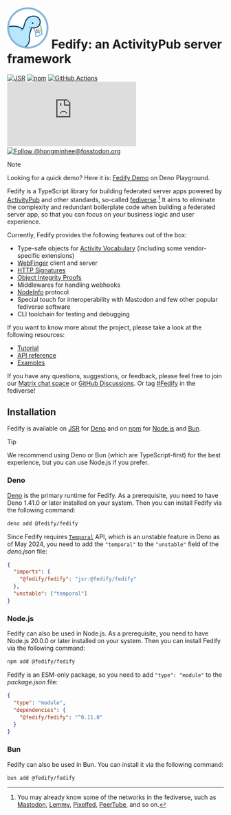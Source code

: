 <!-- deno-fmt-ignore-file -->

![](./logo.svg)
Fedify: an ActivityPub server framework
=======================================

[![JSR][JSR badge]][JSR]
[![npm][npm badge]][npm]
[![GitHub Actions][GitHub Actions badge]][GitHub Actions]
[![Matrix][Matrix badge]][Matrix]
[![Follow @hongminhee@fosstodon.org][@hongminhee@fosstodon.org badge]][@hongminhee@fosstodon.org]

> [!NOTE]
> Looking for a quick demo?  Here it is: [Fedify Demo] on Deno Playground.

Fedify is a TypeScript library for building federated server apps
powered by [ActivityPub] and other standards, so-called [fediverse].[^1]
It aims to eliminate the complexity and redundant boilerplate code when
building a federated server app, so that you can focus on your business logic
and user experience.

Currently, Fedify provides the following features out of the box:

 -  Type-safe objects for [Activity Vocabulary] (including some vendor-specific
    extensions)
 -  [WebFinger] client and server
 -  [HTTP Signatures]
 -  [Object Integrity Proofs][FEP-8b32]
 -  Middlewares for handling webhooks
 -  [NodeInfo] protocol
 -  Special touch for interoperability with Mastodon and few other popular
    fediverse software
 -  CLI toolchain for testing and debugging

If you want to know more about the project, please take a look at the following
resources:

 -  [Tutorial](https://fedify.dev/tutorial)
 -  [API reference][JSR]
 -  [Examples](https://github.com/dahlia/fedify/tree/main/examples)

If you have any questions, suggestions, or feedback, please feel free to
join our [Matrix chat space][Matrix] or [GitHub Discussions].  Or tag
[#Fedify] in the fediverse!

[^1]: You may already know some of the networks in the fediverse, such as
      [Mastodon], [Lemmy], [Pixelfed], [PeerTube], and so on.

[JSR]: https://jsr.io/@fedify/fedify
[JSR badge]: https://jsr.io/badges/@fedify/fedify
[npm]: https://www.npmjs.com/package/@fedify/fedify
[npm badge]: https://img.shields.io/npm/v/@fedify/fedify?logo=npm
[GitHub Actions]: https://github.com/dahlia/fedify/actions/workflows/build.yaml
[GitHub Actions badge]: https://github.com/dahlia/fedify/actions/workflows/build.yaml/badge.svg
[Matrix]: https://matrix.to/#/#fedify:matrix.org
[Matrix badge]: https://img.shields.io/matrix/fedify%3Amatrix.org
[@hongminhee@fosstodon.org badge]: https://fedi-badge.deno.dev/@hongminhee@fosstodon.org/followers.svg
[@hongminhee@fosstodon.org]: https://fosstodon.org/@hongminhee
[Fedify Demo]: https://dash.deno.com/playground/fedify-demo
[ActivityPub]: https://www.w3.org/TR/activitypub/
[fediverse]: https://en.wikipedia.org/wiki/Fediverse
[Activity Vocabulary]: https://www.w3.org/TR/activitystreams-vocabulary/
[WebFinger]: https://datatracker.ietf.org/doc/html/rfc7033
[HTTP Signatures]: https://tools.ietf.org/html/draft-cavage-http-signatures-12
[FEP-8b32]: https://codeberg.org/fediverse/fep/src/branch/main/fep/8b32/fep-8b32.md
[NodeInfo]: https://nodeinfo.diaspora.software/
[GitHub Discussions]: https://github.com/dahlia/fedify/discussions
[#Fedify]: https://elk.zone/mastodon.social/tags/fedify
[Mastodon]: https://joinmastodon.org/
[Lemmy]: https://join-lemmy.org/
[Pixelfed]: https://pixelfed.org/
[PeerTube]: https://joinpeertube.org/


Installation
------------

Fedify is available on [JSR] for [Deno] and on [npm] for [Node.js] and [Bun].

> [!TIP]
> We recommend using Deno or Bun (which are TypeScript-first) for the best
> experience, but you can use Node.js if you prefer.

[JSR]: https://jsr.io/@fedify/fedify
[Deno]: https://deno.com/
[npm]: https://www.npmjs.com/package/@fedify/fedify
[Node.js]: https://nodejs.org/
[Bun]: https://bun.sh/

### Deno

[Deno] is the primary runtime for Fedify.  As a prerequisite, you need to have
Deno 1.41.0 or later installed on your system.  Then you can install Fedify
via the following command:

~~~~ sh
deno add @fedify/fedify
~~~~

Since Fedify requires [`Temporal`] API, which is an unstable feature in Deno as
of May 2024, you need to add the `"temporal"` to the `"unstable"` field of
the *deno.json* file:

~~~~ json
{
  "imports": {
    "@fedify/fedify": "jsr:@fedify/fedify"
  },
  "unstable": ["temporal"]
}
~~~~

[`Temporal`]: https://tc39.es/proposal-temporal/docs/

### Node.js

Fedify can also be used in Node.js.  As a prerequisite, you need to have Node.js
20.0.0 or later installed on your system.  Then you can install Fedify via
the following command:

~~~~ sh
npm add @fedify/fedify
~~~~

Fedify is an ESM-only package, so you need to add `"type": "module"` to the
*package.json* file:

~~~~ json
{
  "type": "module",
  "dependencies": {
    "@fedify/fedify": "^0.11.0"
  }
}
~~~~

### Bun

Fedify can also be used in Bun.  You can install it via the following
command:

~~~~ sh
bun add @fedify/fedify
~~~~
